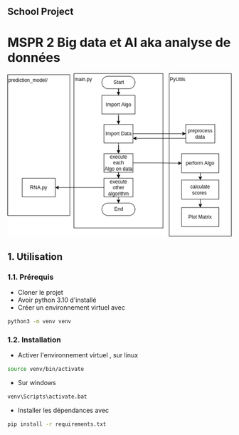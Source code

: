 ## School Project

# MSPR 2 Big data et AI aka analyse de données

![flowchart du program](Flowchart.png)

## 1. Utilisation

### 1.1. Prérequis

* Cloner le projet
* Avoir python 3.10 d'installé
* Créer un environnement virtuel avec

```bash
python3 -m venv venv
```
### 1.2. Installation
* Activer l'environnement virtuel , sur linux
```bash
source venv/bin/activate
```
* Sur windows
```bash
venv\Scripts\activate.bat
```

* Installer les dépendances avec
```bash
pip install -r requirements.txt
```
